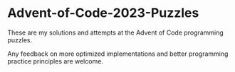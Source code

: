 # Advent-of-Code-2023-Puzzles

These are my solutions and attempts at the Advent of Code programming puzzles.

Any feedback on more optimized implementations and better programming practice principles are welcome.
